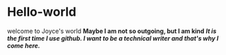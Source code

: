 # Hello-world
welcome to Joyce's world
**Maybe I am not so outgoing, but I am kind**
***It is the first time I use github. I want to be a technical writer and that's why I come here.***
